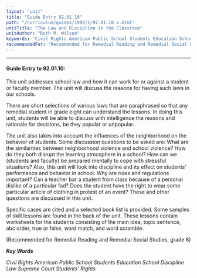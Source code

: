 ```yaml
---
layout: "unit"
title: "Guide Entry 92.01.10"
path: "/curriculum/guides/1992/1/92.01.10.x.html"
unitTitle: "The Law and Discipline in the Classroom"
unitAuthor: "Ruth M. Wilson"
keywords: "Civil Rights American Public School Students Education School Discipline Law Supreme Court Students’ Rights"
recommendedFor: "Recommended for Remedial Reading and Remedial Social Studies, grade 8"
---
```

<body>
<hr/>
 <h4>
  Guide Entry to 92.01.10:
 </h4>
 This unit addresses school law and how it can work for or against a student or faculty member. The unit will discuss the reasons for having such laws in our schools.
 <p>
  There are short selections of various laws that are paraphrased so that any remedial student in grade eight can understand the lessons. In doing this unit, students will be able to discuss with intelligence the reasons and rationale for decisions, be they popular or unpopular.
 </p>
 <p>
  The unit also takes into account the influences of the neighborhood on the behavior of students. Some discussion questions to be asked are: What are the similarities between neighborhood violence and school violence? How do they both disrupt the learning atmosphere in a school? How can we (students and faculty) be prepared mentally to cope with stressful situations? Also, this unit will look into discipline and its effect on students’ performance and behavior in school. Why are rules and regulations important? Can a teacher bar a student from class because of a personal dislike of a particular fad? Does the student have the right to wear some particular article of clothing in protest of an event? These and other questions are discussed in this unit.
 </p>
 <p>
  Specific cases are cited and a selected book list is provided. Some samples of skill lessons are found in the back of the unit. These lessons contain worksheets for the students consisting of the main idea, topic sentence, abc order, true or false, word match, and word scramble.
 </p>
 <p>
  (Recommended for Remedial Reading and Remedial Social Studies, grade 8)
 </p>
<p>
  <b>
   <i>
    Key Words
   </i>
  </b>
  <br/>
 </p>
 <p>
  <i>
   Civil Rights American Public School Students Education School Discipline Law Supreme Court Students’ Rights
  </i>
 </p>

</body>